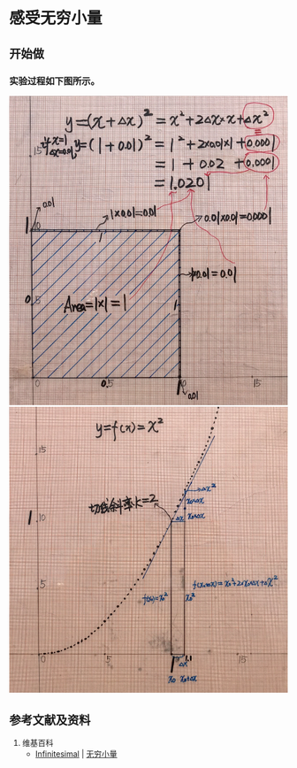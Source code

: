 # 感受无穷小量

## 开始做

### 实验过程如下图所示。

![](/images/微分/导数的计算方法和运算法则/感受无穷小量/1a1.jpg)
![](/images/微分/导数的计算方法和运算法则/感受无穷小量/2a1.jpg)

## 参考文献及资料

1. 维基百科
	- [Infinitesimal](https://en.wikipedia.org/wiki/Infinitesimal) | [无穷小量](https://zh.wikipedia.org/wiki/无穷小量) 



